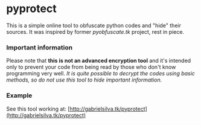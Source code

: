 # pyprotect
This is a simple online tool to obfuscate python codes and "hide" their sources. It was inspired by former _pyobfuscate.tk_ project, rest in piece.

### Important information
Please note that **this is not an advanced encryption tool** and it's intended only to prevent your code from being read by those who don't know programming very well. _It is quite possible to decrypt the codes using basic methods, so do not use this tool to hide important information._

### Example
See this tool working at: [http://gabrielsilva.tk/pyprotect](http://gabrielsilva.tk/pyprotect)
